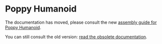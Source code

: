 # Poppy Humanoid

The documentation has moved, please consult the new [assembly guide for Poppy Humanoid](https://docs.poppy-project.org/en/assembly-guides/poppy-humanoid/).

You can still consult the old version: [read the obsolete documentation](https://github.com/poppy-project/poppy-humanoid/tree/6a1ea175f86e1b5a3063007e0c84b435cf22d111#open-source).
